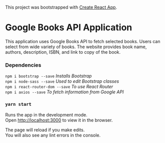 This project was bootstrapped with [Create React App](https://github.com/facebook/create-react-app).



# Google Books API Application
This application uses Google Books API to fetch selected books. Users can select from wide variety of books. The website provides book name, authors, description, ISBN, and link to copy of the book. 

### Dependencies
```npm i bootstrap --save``` <em>Installs Bootstrap</em><br />
```npm i node-sass --save```<em> Used to edit Bootstrap classes</em> <br />
```npm i react-router-dom --save``` <em>To use React Router</em> <br />
```npm i axios --save``` <em>To fetch information from Google API</em><br />

### `yarn start`

Runs the app in the development mode.<br />
Open [http://localhost:3000](http://localhost:3000) to view it in the browser.

The page will reload if you make edits.<br />
You will also see any lint errors in the console.

